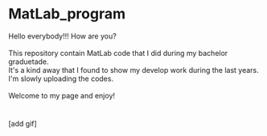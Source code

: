 # MatLab_program


Hello everybody!!! How are you?
<br>
<br>
This repository contain MatLab code that I did during my bachelor graduetade.
<br>
It's a kind away that I found to show my develop work during the last years.
<br>
I'm slowly uploading the codes.
<br>
<br>
Welcome to my page and enjoy! 
#

[add gif]
